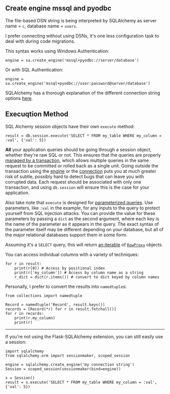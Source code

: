 ## Create engine mssql and pyodbc
The file-based DSN string is being interpreted by SQLAlchemy as server name = `c`, database name = `users`.

I prefer connecting without using DSNs, it's one less configuration task to deal with during code migrations.

This syntax works using Windows Authentication:

    engine = sa.create_engine('mssql+pyodbc://server/database')

Or with SQL Authentication:

    engine = sa.create_engine('mssql+pyodbc://user:password@server/database')

SQLAlchemy has a thorough explanation of the different connection string options [here][1].


  [1]: http://docs.sqlalchemy.org/en/latest/dialects/mssql.html#module-sqlalchemy.dialects.mssql.pyodbc

## Execuqtion Method
SQL Alchemy session objects have their own `execute` method:

```
result = db.session.execute('SELECT * FROM my_table WHERE my_column = :val', {'val': 5})
```

**All** your application queries should be going through a session object, whether they're raw SQL or not. This ensures that the queries are properly [managed by a transaction](https://docs.sqlalchemy.org/en/latest/orm/session_transaction.html), which allows multiple queries in the same request to be committed or rolled back as a single unit. Going outside the transaction using the [engine](https://stackoverflow.com/a/17987782/1394393) or the [connection](https://stackoverflow.com/a/18808942/1394393) puts you at much greater risk of subtle, possibly hard to detect bugs that can leave you with corrupted data. Each request should be associated with only one transaction, and using `db.session` will ensure this is the case for your application.

Also take note that `execute` is designed for [parameterized queries](https://stackoverflow.com/a/4712113/1394393). Use parameters, like `:val` in the example, for any inputs to the query to protect yourself from SQL injection attacks. You can provide the value for these parameters by passing a `dict` as the second argument, where each key is the name of the parameter as it appears in the query. The exact syntax of the parameter itself may be different depending on your database, but all of the major relational databases support them in some form.

Assuming it's a `SELECT` query, this will return [an iterable](https://docs.sqlalchemy.org/en/latest/core/connections.html?highlight=resultproxy#sqlalchemy.engine.ResultProxy) of [`RowProxy`](https://docs.sqlalchemy.org/en/latest/core/connections.html?highlight=rowproxy#sqlalchemy.engine.RowProxy) objects.

You can access individual columns with a variety of techniques:

```
for r in result:
    print(r[0]) # Access by positional index
    print(r['my_column']) # Access by column name as a string
    r_dict = dict(r.items()) # convert to dict keyed by column names
```

Personally, I prefer to convert the results into `namedtuple`s:

```
from collections import namedtuple

Record = namedtuple('Record', result.keys())
records = [Record(*r) for r in result.fetchall()]
for r in records:
    print(r.my_column)
    print(r)
```

<hr>

If you're not using the Flask-SQLAlchemy extension, you can still easily use a session:

```
import sqlalchemy
from sqlalchemy.orm import sessionmaker, scoped_session

engine = sqlalchemy.create_engine('my connection string')
Session = scoped_session(sessionmaker(bind=engine))

s = Session()
result = s.execute('SELECT * FROM my_table WHERE my_column = :val', {'val': 5})
```